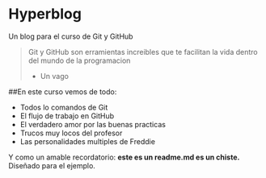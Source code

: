 # Hyperblog
Un blog para el curso de Git y GitHub
>Git y GitHub son erramientas increibles que te facilitan la vida dentro del mundo de la programacion
> - Un vago

##En este curso vemos de todo:
* Todos lo comandos de Git
* El flujo de trabajo en GitHub
* El verdadero amor por las buenas practicas
* Trucos muy locos del profesor
* Las personalidades multiples de Freddie

Y como un amable recordatorio: **este es un readme.md es un chiste.**  Diseñado para el ejemplo.